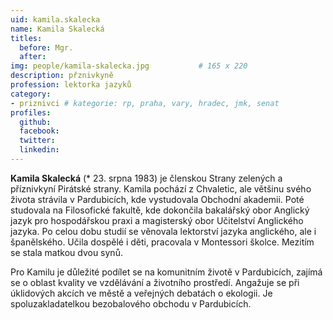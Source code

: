 ```yaml
---
uid: kamila.skalecka
name: Kamila Skalecká
titles:
  before: Mgr.
  after:
img: people/kamila-skalecka.jpg           # 165 x 220
description: přznivkyně 
profession: lektorka jazyků
category:
- priznivci # kategorie: rp, praha, vary, hradec, jmk, senat
profiles:
  github:
  facebook:
  twitter:
  linkedin:
---
```


**Kamila Skalecká** (* 23. srpna 1983) je členskou Strany zelených a příznivkyní Pirátské strany. Kamila pochází z Chvaletic, ale většinu svého života strávila v Pardubicích, kde vystudovala Obchodní akademii. Poté studovala na Filosofické fakultě, kde dokončila bakalářský obor Anglický jazyk pro hospodářskou praxi a magisterský obor Učitelství Anglického jazyka. Po celou dobu studií se věnovala lektorství jazyka anglického, ale i španělského. Učila dospělé i děti, pracovala v Montessori školce. Mezitím se stala matkou dvou synů.

Pro Kamilu je důležité podílet se na komunitním životě v Pardubicích, zajímá se o oblast kvality ve vzdělávání a životního prostředí. Angažuje se při úklidových akcích ve městě a veřejných debatách o ekologii. Je spoluzakladatelkou bezobalového obchodu v Pardubicích.
